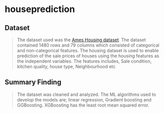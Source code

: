 # houseprediction
## Dataset
> The dataset used was the [Ames Housing dataset](https://www.kaggle.com/competitions/house-prices-advanced-regression-techniques/data). The dataset contained 1480 rows and 79 columns which consisted of categorical and non-categorical features. The housing dataset is used to enable prediction of the sale prices of houses using the housing features as the independent variables. The features includes, Sale condition, kitchen quality, house type, Neighbourhood etc


## Summary Finding
> The dataset was cleaned and analyzed. The ML algorithms used to develop the models are; linear regression, Gradient boosting and GGBoosting. XGBoosting has the least root mean squared error. 
